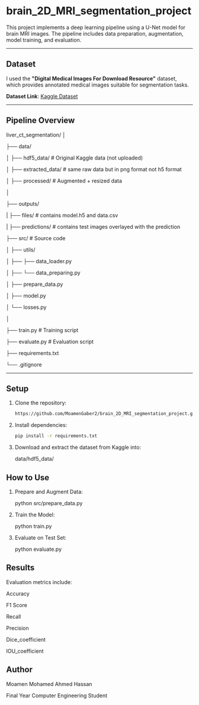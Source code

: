 # brain_2D_MRI_segmentation_project

This project implements a deep learning pipeline using a U-Net model for brain MRI images. The pipeline includes data preparation, augmentation, model training, and evaluation.

---

## Dataset

I used the **"Digital Medical Images For Download Resource"** dataset, which provides annotated medical images suitable for segmentation tasks.

**Dataset Link**: [Kaggle Dataset](https://www.kaggle.com/datasets/balakrishcodes/brain-2d-mri-imgs-and-mask)

---

## Pipeline Overview

liver_ct_segmentation/
│

├── data/

│ ├── hdf5_data/ # Original Kaggle data (not uploaded)

│ ├── extracted_data/ # same raw data but in png format not h5 format

│ ├── processed/ # Augmented + resized data

│

├── outputs/

| ├── files/ # contains model.h5 and data.csv

| ├── predictions/ # contains test images overlayed with the prediction

├── src/ # Source code

│ ├── utils/

│ ├── ├── data_loader.py

│ ├── └── data_preparing.py

│ ├── prepare_data.py

│ ├── model.py

│ └── losses.py

│

├── train.py # Training script

├── evaluate.py # Evaluation script

├── requirements.txt

└── .gitignore

---

## Setup

1. Clone the repository:
   ```bash
   https://github.com/MoamenGaber2/brain_2D_MRI_segmentation_project.git

2. Install dependencies:
   ```bash
   pip install -r requirements.txt

3. Download and extract the dataset from Kaggle into:

   data/hdf5_data/

## How to Use

1. Prepare and Augment Data:

   python src/prepare_data.py

3. Train the Model:

   python train.py

5. Evaluate on Test Set:
   
   python evaluate.py

## Results
   Evaluation metrics include:

   Accuracy

   F1 Score

   Recall

   Precision

   Dice_coefficient

   IOU_coefficient

## Author

   Moamen Mohamed Ahmed Hassan

   Final Year Computer Engineering Student
